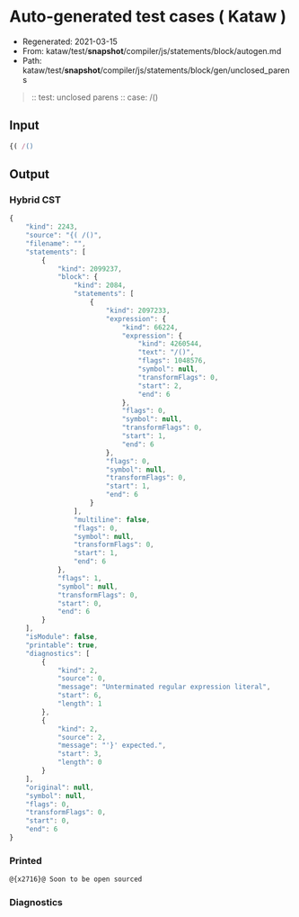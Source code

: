 # Auto-generated test cases ( Kataw )
- Regenerated: 2021-03-15
- From: kataw/test/__snapshot__/compiler/js/statements/block/autogen.md
- Path: kataw/test/__snapshot__/compiler/js/statements/block/gen/unclosed_parens
> :: test: unclosed parens
> :: case: /()
## Input

`````js
{( /()
`````

## Output

### Hybrid CST

```javascript
{
    "kind": 2243,
    "source": "{( /()",
    "filename": "",
    "statements": [
        {
            "kind": 2099237,
            "block": {
                "kind": 2084,
                "statements": [
                    {
                        "kind": 2097233,
                        "expression": {
                            "kind": 66224,
                            "expression": {
                                "kind": 4260544,
                                "text": "/()",
                                "flags": 1048576,
                                "symbol": null,
                                "transformFlags": 0,
                                "start": 2,
                                "end": 6
                            },
                            "flags": 0,
                            "symbol": null,
                            "transformFlags": 0,
                            "start": 1,
                            "end": 6
                        },
                        "flags": 0,
                        "symbol": null,
                        "transformFlags": 0,
                        "start": 1,
                        "end": 6
                    }
                ],
                "multiline": false,
                "flags": 0,
                "symbol": null,
                "transformFlags": 0,
                "start": 1,
                "end": 6
            },
            "flags": 1,
            "symbol": null,
            "transformFlags": 0,
            "start": 0,
            "end": 6
        }
    ],
    "isModule": false,
    "printable": true,
    "diagnostics": [
        {
            "kind": 2,
            "source": 0,
            "message": "Unterminated regular expression literal",
            "start": 6,
            "length": 1
        },
        {
            "kind": 2,
            "source": 2,
            "message": "'}' expected.",
            "start": 3,
            "length": 0
        }
    ],
    "original": null,
    "symbol": null,
    "flags": 0,
    "transformFlags": 0,
    "start": 0,
    "end": 6
}
```

### Printed

```javascript
@{x2716}@ Soon to be open sourced
```

### Diagnostics

```javascript

```

